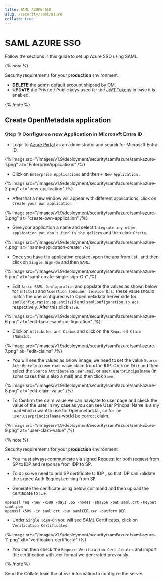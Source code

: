 ```yaml
---
title: SAML AZURE SSO
slug: /security/saml/azure
collate: true
---
```


# SAML AZURE SSO

Follow the sections in this guide to set up Azure SSO using SAML.

{% note %}

Security requirements for your **production** environment:
- **DELETE** the admin default account shipped by OM.
- **UPDATE** the Private / Public keys used for the [JWT Tokens](/deployment/security/enable-jwt-tokens) in case it is enabled.

{% /note %}

## Create OpenMetadata application

### Step 1: Configure a new Application in Microsoft Entra ID

- Login to [Azure Portal](https://portal.azure.com) as an administrator and search for Microsoft Entra ID.

{% image src="/images/v1.9/deployment/security/saml/azure/saml-azure-1.png" alt="EnterpriseApplications" /%}

- Click on `Enterprise Applications` and then ` + New Application ` .

{% image src="/images/v1.9/deployment/security/saml/azure/saml-azure-2.png" alt="new-application" /%}

- After that a new window will appear with different applications, click on `Create your own application`.

{% image src="/images/v1.9/deployment/security/saml/azure/saml-azure-3.png" alt="create-own-application" /%}

- Give your application a name and select `Integrate any other application you don't find in the gallery` and then click `Create`.

{% image src="/images/v1.9/deployment/security/saml/azure/saml-azure-4.png" alt="name-application-create" /%}

- Once you have the application created, open the app from list , and then click on `Single Sign-On` and then `SAML`.

{% image src="/images/v1.9/deployment/security/saml/azure/saml-azure-5.png" alt="saml-create-single-sign-On" /%}

- Edit `Basic SAML Configuration` and populate the values as shown below for `EntityId` and `Assertion Consumer Service Url`. These value should match the one configured with Openmetadata Server side for `samlConfiguration.sp.entityId` and `samlConfiguration.sp.acs` respectively. After this click `Save`.

{% image src="/images/v1.9/deployment/security/saml/azure/saml-azure-6.png" alt="edit-basic-saml-configuration" /%}

- Click on `Attributes and Claims` and click on the `Required Claim (NameId)`.

{% image src="/images/v1.9/deployment/security/saml/azure/saml-azure-7.png" alt="edit-claims" /%}

- You will see the values as below image, we need to set the value `Source Attribute` to a user mail value claim from the IDP. Click on `Edit` and then select the `Source Attribute` as `user.mail` or `user.userprincipalname` (in some cases this is also a mail) and then click `Save`.

{% image src="/images/v1.9/deployment/security/saml/azure/saml-azure-8.png" alt="edit-claim-value" /%}

- To Confirm the claim value we can navigate to user page and check the value of the user. In my case as you can see User Princpal Name is a my mail which i want to use for Openmetadata , so for me `user.userprincipalname` would be correct claim.

{% image src="/images/v1.9/deployment/security/saml/azure/saml-azure-9.png" alt="user-claim-value" /%}

{% note %}

Security requirements for your **production** environment:
- You must always communicate via signed Request for both request from SP to IDP and response from IDP to SP.
- To do so we need to add SP certificate to IDP , so that IDP can validate the signed Auth Request coming from SP.

- Generate the certificate using below command and then upload the certificate to IDP. 
```shell
openssl req -new -x509 -days 365 -nodes -sha256 -out saml.crt -keyout saml.pem
openssl x509 -in saml.crt -out samlCER.cer -outform DER
```

- Under `Single Sign-On` you will see SAML Certificates, click on `Verification Certificates`.
 
{% image src="/images/v1.9/deployment/security/saml/azure/saml-azure-11.png" alt="verification-certificate" /%}

- You can then check the `Require Verification Certificates` and import the certification with .cer format we generated previously.

{% /note %}

Send the Collate team the above information to configure the server.
